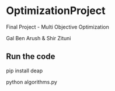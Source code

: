 # OptimizationProject
Final Project - Multi Objective Optimization

Gal Ben Arush & Shir Zituni

## Run the code
pip install deap 

python algorithms.py

